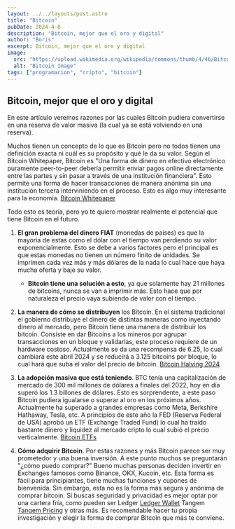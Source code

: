 ```yaml
---
layout: ../../layouts/post.astro
title: "Bitcoin"
pubDate: 2024-4-8
description: "Bitcoin, mejor que el oro y digital"
author: "Boris"
excerpt: Bitcoin, mejor que el oro y digital
image:
  src: "https://upload.wikimedia.org/wikipedia/commons/thumb/4/46/Bitcoin.svg/800px-Bitcoin.svg.png"
  alt: "Bitcoin Image"
tags: ["programacion", "cripto", "bitcoin"]
---
```

## Bitcoin, mejor que el oro y digital

En este artículo veremos razones por las cuales Bitcoin pudiera convertirse en una reserva de valor masiva (la cual ya se está volviendo en una reserva).

Muchos tienen un concepto de lo que es Bitcoin pero no todos tienen una definición exacta ni cuál es su propósito y qué le da su valor. Según el Bitcoin Whitepaper, Bitcoin es "Una forma de dinero en efectivo electrónico puramente peer-to-peer debería permitir enviar pagos online directamente entre las partes y sin pasar a través de una institución financiera". Esto permite una forma de hacer transacciones de manera anónima sin una institución tercera interviniendo en el proceso. Esto es algo muy interesante para la economía. [Bitcoin Whitepaper](https://bitcoin.org/files/bitcoin-paper/bitcoin_es.pdf)

Todo esto es teoría, pero yo te quiero mostrar realmente el potencial que tiene Bitcoin en el futuro.

1. **El gran problema del dinero FIAT** (monedas de países) es que la mayoría de estas como el dólar con el tiempo van perdiendo su valor exponencialmente. Esto se debe a varios factores pero el principal es que estas monedas no tienen un número finito de unidades. Se imprimen cada vez más y más dólares de la nada lo cual hace que haya mucha oferta y baje su valor.
   - **Bitcoin tiene una solución a esto**, ya que solamente hay 21 millones de bitcoins, nunca se van a imprimir más. Esto hace que por naturaleza el precio vaya subiendo de valor con el tiempo.
   
2. **La manera de cómo se distribuyen** los Bitcoin. En el sistema tradicional el gobierno distribuye el dinero de distintas maneras como inyectando dinero al mercado, pero Bitcoin tiene una manera de distribuir los bitcoin. Consiste en dar Bitcoins a los mineros por agrupar transacciones en un bloque y validarlas, este proceso requiere de un hardware costoso. Actualmente se da una recompensa de 6.25, lo cual cambiará este abril 2024 y se reducirá a 3.125 bitcoins por bloque, lo cual hará que suba el valor del precio de bitcoin. [Bitcoin Halving 2024](https://coinmarketcap.com/events/bitcoin-halving/)
   
3. **La adopción masiva que está teniendo**. BTC tenía una capitalización de mercado de 300 mil millones de dólares a finales del 2022, hoy en día superó los 1.3 billones de dólares. Esto es sorprendente, a este paso Bitcoin pudiera igualarse o superar al oro en los próximos años. Actualmente ha superado a grandes empresas como Meta, Berkshire Hathaway, Tesla, etc. A principios de este año la FED (Reserva Federal de USA) aprobó un ETF (Exchange Traded Fund) lo cual ha traído bastante dinero y liquidez al mercado cripto lo cual subió el precio verticalmente. [Bitcoin ETFs](https://etfdb.com/themes/bitcoin-etfs/)
   
4. **Cómo adquirir Bitcoin**. Por estas razones y más Bitcoin parece ser muy prometedor y una buena inversión. A este punto muchos se preguntarán "¿cómo puedo comprar?" Bueno muchas personas deciden invertir en Exchanges famosos como Binance, OKX, Kucoin, etc. Esta forma es fácil para principiantes, tiene muchas funciones y cupones de bienvenida. Sin embargo, esta no es la forma más segura y anónima de comprar bitcoin. Si buscas seguridad y privacidad es mejor optar por una cartera fría, como pueden ser Ledger [Ledger Wallet](https://shop.ledger.com/) Tangem [Tangem Pricing](https://tangem.com/es/pricing/?promocode=NORDIC) y otras más. Es recomendable hacer tu propia investigación y elegir la forma de comprar Bitcoin que más te conviene.
